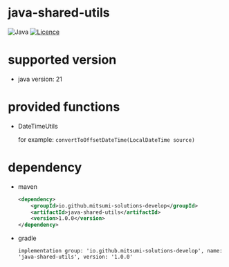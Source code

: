 # java-shared-utils

![Java](https://img.shields.io/badge/java-%23ED8B00.svg?style=for-the-badge&logo=openjdk&logoColor=white) [![Licence](https://img.shields.io/github/license/Ileriayo/markdown-badges?style=for-the-badge)](./LICENSE)

# supported version

- java version: 21

# provided functions

- DateTimeUtils

  for example: `convertToOffsetDateTime(LocalDateTime source)`


# dependency

- maven

  ```xml
  <dependency>
      <groupId>io.github.mitsumi-solutions-develop</groupId>
      <artifactId>java-shared-utils</artifactId>
      <version>1.0.0</version>
  </dependency>
  ```

- gradle

  ```
  implementation group: 'io.github.mitsumi-solutions-develop', name: 'java-shared-utils', version: '1.0.0'
  ```
